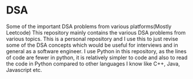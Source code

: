 # DSA
Some of the important DSA problems from various platforms(Mostly Leetcode)
This repository mainly contains the various DSA problems from various topics. This is a personal repository and I use this to just revise some of the DSA concepts which would be useful for interviews and in general as a software engineer.
I use Python in this repository, as the lines of code are fewer in python, it is relatively simpler to code and also to read the code in Python compared to other languages I know like C++, Java, Javascript etc.
